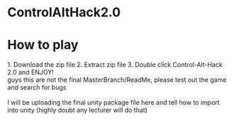 # ControlAltHack2.0

<h1>How to play</h1>
1.  Download the zip file
2.  Extract zip file
3.  Double click Control-Alt-Hack 2.0 and ENJOY!
<br>guys this are not the final MasterBranch/ReadMe, please test out the game and search for bugs</br>
<br>I will be uploading the final unity package file here and tell how to import into unity (highly doubt any lecturer will do that)</br>
